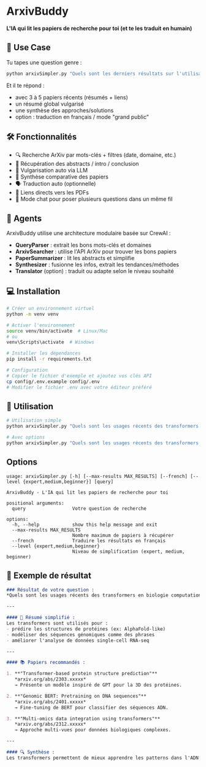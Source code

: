 # ArxivBuddy

**L'IA qui lit les papiers de recherche pour toi (et te les traduit en humain)**

## 🎯 Use Case

Tu tapes une question genre :

```bash
python arxivSimpler.py "Quels sont les derniers résultats sur l'utilisation des transformers pour la biologie computationnelle ?"
```

Et il te répond :
- avec 3 à 5 papiers récents (résumés + liens)
- un résumé global vulgarisé
- une synthèse des approches/solutions
- option : traduction en français / mode "grand public"

## 🛠 Fonctionnalités

- 🔍 Recherche ArXiv par mots-clés + filtres (date, domaine, etc.)
- 📄 Récupération des abstracts / intro / conclusion
- 🧠 Vulgarisation auto via LLM
- 🧪 Synthèse comparative des papiers
- 🗣 Traduction auto (optionnelle)
- 📎 Liens directs vers les PDFs
- 💬 Mode chat pour poser plusieurs questions dans un même fil

## 🤖 Agents

ArxivBuddy utilise une architecture modulaire basée sur CrewAI :

- **QueryParser** : extrait les bons mots-clés et domaines
- **ArxivSearcher** : utilise l'API ArXiv pour trouver les bons papiers
- **PaperSummarizer** : lit les abstracts et simplifie
- **Synthesizer** : fusionne les infos, extrait les tendances/méthodes
- **Translator** (option) : traduit ou adapte selon le niveau souhaité

## 💻 Installation

```bash
# Créer un environnement virtuel
python -m venv venv

# Activer l'environnement
source venv/bin/activate  # Linux/Mac
# ou
venv\Scripts\activate  # Windows

# Installer les dépendances
pip install -r requirements.txt

# Configuration
# Copier le fichier d'exemple et ajoutez vos clés API
cp config/.env.example config/.env
# Modifier le fichier .env avec votre éditeur préféré
```

## 🚀 Utilisation

```bash
# Utilisation simple
python arxivSimpler.py "Quels sont les usages récents des transformers en biologie computationnelle ?"

# Avec options
python arxivSimpler.py "Quels sont les usages récents des transformers en biologie computationnelle ?" --french --level beginner
```

## Options

```
usage: arxivSimpler.py [-h] [--max-results MAX_RESULTS] [--french] [--level {expert,medium,beginner}] [query]

ArxivBuddy - L'IA qui lit les papiers de recherche pour toi

positional arguments:
  query                 Votre question de recherche

options:
  -h, --help            show this help message and exit
  --max-results MAX_RESULTS
                        Nombre maximum de papiers à récupérer
  --french              Traduire les résultats en français
  --level {expert,medium,beginner}
                        Niveau de simplification (expert, medium, beginner)
```

## 📝 Exemple de résultat

```markdown
### Résultat de votre question :
*Quels sont les usages récents des transformers en biologie computationnelle ?*

---

#### 🧬 Résumé simplifié :
Les transformers sont utilisés pour :
- prédire les structures de protéines (ex: AlphaFold-like)
- modéliser des séquences génomiques comme des phrases
- améliorer l'analyse de données single-cell RNA-seq

---

#### 📚 Papiers recommandés :

1. **"Transformer-based protein structure prediction"**  
   *arxiv.org/abs/2303.xxxxx*  
   → Présente un modèle inspiré de GPT pour la 3D des protéines.

2. **"Genomic BERT: Pretraining on DNA sequences"**  
   *arxiv.org/abs/2401.xxxxx*  
   → Fine-tuning de BERT pour classifier des séquences ADN.

3. **"Multi-omics data integration using transformers"**  
   *arxiv.org/abs/2312.xxxxx*  
   → Approche multi-vues pour données biologiques complexes.

---

#### 🔍 Synthèse :
Les transformers permettent de mieux apprendre les patterns dans l'ADN et ARN. La tendance va vers des modèles pré-entraînés sur de larges bases biologiques, souvent adaptés du NLP.
```
